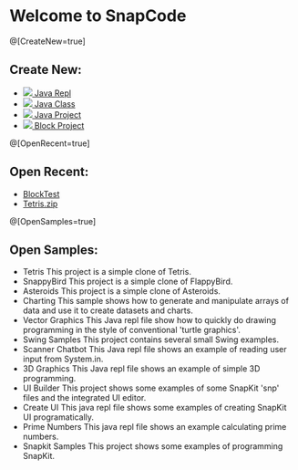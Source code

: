 
# Welcome to SnapCode

@[CreateNew=true]

## Create New:

* [![](https://reportmill.com/SnapCode/images/JeplFile_64.png) Java Repl ]( NewJavaReplButton )
* [![](https://reportmill.com/SnapCode/images/JavaFile_64.png) Java Class ]( NewJavaClassButton )
* [![](https://reportmill.com/SnapCode/images/Project_64.png) Java Project ]( NewProjectButton )
* [![](https://reportmill.com/SnapCode/images/BlockProject_64.png) Block Project ]( NewBlockProjectButton )

@[OpenRecent=true]

## Open Recent:

* [BlockTest](~/SnapCode/BlockTest)
* [Tetris.zip](https://reportmill.com/SnapCode/Samples/Tetris/Tetris.zip)

@[OpenSamples=true]

## Open Samples:

* Tetris
  [](https://reportmill.com/SnapCode/Samples/Tetris/Tetris.zip)
  This project is a simple clone of Tetris.
* SnappyBird
  [](https://reportmill.com/SnapCode/Samples/SnappyBird/SnappyBird.zip)
  This project is a simple clone of FlappyBird.
* Asteroids
  [](https://reportmill.com/SnapCode/Samples/Asteroids/Asteroids.zip)
  This project is a simple clone of Asteroids.
* Charting
  [](https://reportmill.com/SnapCode/Samples/Charting/Charting.jepl)
  This sample shows how to generate and manipulate arrays of data and use it to create datasets and charts.
* Vector Graphics
  [](https://reportmill.com/SnapCode/Samples/Vector_Graphics/Vector_Graphics.jepl)
  This Java repl file show how to quickly do drawing programming in the style of conventional 'turtle graphics'.
* Swing Samples
  [](https://reportmill.com/SnapCode/Samples/SwingSamples/SwingSamples.zip)
  This project contains several small Swing examples.
* Scanner Chatbot
  [](https://reportmill.com/SnapCode/Samples/Scanner_Chatbot/Scanner_Chatbot.jepl)
  This Java repl file shows an example of reading user input from System.in.
* 3D Graphics
  [](https://reportmill.com/SnapCode/Samples/Graphics3D/Graphics3D.jepl)
  This Java repl file shows an example of simple 3D programming.
* UI Builder
  [](https://reportmill.com/SnapCode/Samples/UI_Builder/UI_Builder.zip)
  This project shows some examples of some SnapKit 'snp' files and the integrated UI editor.
* Create UI
  [](https://reportmill.com/SnapCode/Samples/Create_UI/Create_UI.jepl)
  This java repl file shows some examples of creating SnapKit UI programatically.
* Prime Numbers
  [](https://reportmill.com/SnapCode/Samples/Prime_Numbers/Prime_Numbers.jepl)
  This java repl file shows an example calculating prime numbers.
* Snapkit Samples
  [](https://reportmill.com/SnapCode/Samples/SnapkitSamples/SnapkitSamples.zip)
  This project shows some examples of programming SnapKit.
